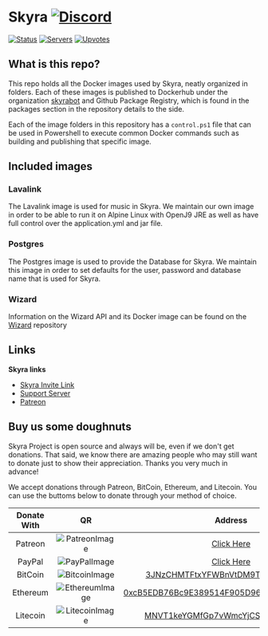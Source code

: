 # Skyra [![Discord](https://discordapp.com/api/guilds/254360814063058944/embed.png)](https://join.skyra.pw)

[![Status](https://top.gg/api/widget/status/266624760782258186.svg?noavatar=true)](https://top.gg/bot/266624760782258186)
[![Servers](https://top.gg/api/widget/servers/266624760782258186.svg?noavatar=true)](https://top.gg/bot/266624760782258186)
[![Upvotes](https://top.gg/api/widget/upvotes/266624760782258186.svg?noavatar=true)](https://top.gg/bot/266624760782258186)

## What is this repo?

This repo holds all the Docker images used by Skyra, neatly organized in folders. Each of these images is published to Dockerhub under the organization [skyrabot] and Github Package Registry, which is found in the packages section in the repository details to the side.

Each of the image folders in this repository has a `control.ps1` file that can be used in Powershell to execute common Docker commands such as building and publishing that specific image.

## Included images

### Lavalink

The Lavalink image is used for music in Skyra. We maintain our own image in order to be able to run it on Alpine Linux with OpenJ9 JRE as well as have full control over the application.yml and jar file.

### Postgres

The Postgres image is used to provide the Database for Skyra. We maintain this image in order to set defaults for the user, password and database name that is used for Skyra.

### Wizard

Information on the Wizard API and its Docker image can be found on the [Wizard] repository

## Links

**Skyra links**

-   [Skyra Invite Link]
-   [Support Server]
-   [Patreon]

## Buy us some doughnuts

Skyra Project is open source and always will be, even if we don't get donations. That said, we know there are amazing people who
may still want to donate just to show their appreciation. Thanks you very much in advance!

We accept donations through Patreon, BitCoin, Ethereum, and Litecoin. You can use the buttoms below to donate through your method of choice.

| Donate With |         QR         |                                                                  Address                                                                  |
| :---------: | :----------------: | :---------------------------------------------------------------------------------------------------------------------------------------: |
|   Patreon   | ![PatreonImage][]  |                                               [Click Here](https://www.patreon.com/kyranet)                                               |
|   PayPal    |  ![PayPalImage][]  |                     [Click Here](https://www.paypal.com/cgi-bin/webscr?cmd=_s-xclick&hosted_button_id=CET28NRZTDQ8L)                      |
|   BitCoin   | ![BitcoinImage][]  |         [3JNzCHMTFtxYFWBnVtDM9Tt34zFbKvdwco](bitcoin:3JNzCHMTFtxYFWBnVtDM9Tt34zFbKvdwco?amount=0.01&label=Skyra%20Discord%20Bot)          |
|  Ethereum   | ![EthereumImage][] | [0xcB5EDB76Bc9E389514F905D9680589004C00190c](ethereum:0xcB5EDB76Bc9E389514F905D9680589004C00190c?amount=0.01&label=Skyra%20Discord%20Bot) |
|  Litecoin   | ![LitecoinImage][] |         [MNVT1keYGMfGp7vWmcYjCS8ntU8LNvjnqM](litecoin:MNVT1keYGMfGp7vWmcYjCS8ntU8LNvjnqM?amount=0.01&label=Skyra%20Discord%20Bot)         |

<!----------------- LINKS --------------->

[skyrabot]: https://hub.docker.com/u/skyrabot
[wizard]: https://github.com/skyra-project/wizard

[skyra invite link]: https://skyra.pw/invite
[support server]: https://join.skyra.pw

[patreon]: https://www.patreon.com/kyranet
[patreonimage]: https://raw.githubusercontent.com/skyra-project/Skyra/master/assets/github/patreon.png
[paypalimage]: https://raw.githubusercontent.com/skyra-project/Skyra/master/assets/github/paypal.png
[bitcoinimage]: https://raw.githubusercontent.com/skyra-project/Skyra/master/assets/github/bitcoin.png
[ethereumimage]: https://raw.githubusercontent.com/skyra-project/Skyra/master/assets/github/ethereum.png
[litecoinimage]: https://raw.githubusercontent.com/skyra-project/Skyra/master/assets/github/litecoin.png
